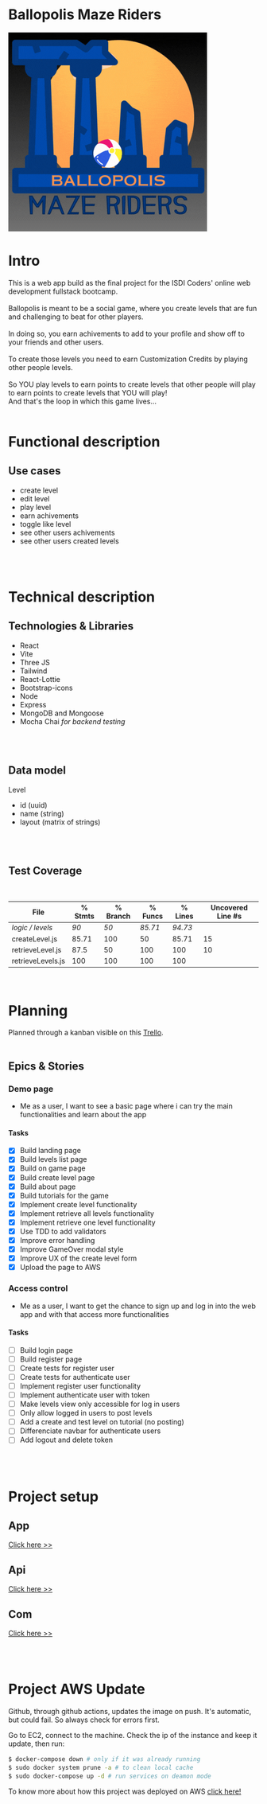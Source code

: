 # Ballopolis Maze Riders


![](./img/logo.gif)

# Intro
This is a web app build as the final project for the ISDI Coders' online web development fullstack bootcamp.
</br>
</br>
Ballopolis is meant to be a social game, where you create levels that are fun and challenging to beat for other players.
</br>
</br>
In doing so, you earn achivements to add to your profile and show off to your friends and other users.
</br>
</br>
To create those levels you need to earn Customization Credits by playing other people levels.
</br>
</br>
So YOU play levels to earn points to create levels that other people will play to earn points to create levels that YOU will play!
</br>
And that's the loop in which this game lives...
</br>
</br>

# Functional description

## Use cases

- create level
- edit level
- play level
- earn achivements
- toggle like level
- see other users achivements
- see other users created levels
</br>
</br>

# Technical description

## Technologies & Libraries

- React
- Vite
- Three JS
- Tailwind
- React-Lottie
- Bootstrap-icons
- Node
- Express
- MongoDB and Mongoose
- Mocha Chai *for backend testing*
</br>
</br>


## Data model

Level
- id (uuid)
- name (string)
- layout (matrix of strings)
</br>
</br>

## Test Coverage

</br>

File                 | % Stmts | % Branch | % Funcs | % Lines | Uncovered Line #s 
---------------------|---------|----------|---------|---------|-------------------
*logic / levels*         |   *90* |       *50* |   *85.71* |   *94.73* | 
  createLevel.js     |   85.71 |      100 |      50 |   85.71 | 15
  retrieveLevel.js   |    87.5 |       50 |     100 |     100 | 10
  retrieveLevels.js  |     100 |      100 |     100 |     100 | 
</br>

# Planning

Planned through a kanban visible on this [Trello](https://trello.com/b/uHRmZKBR/final-project-ballopolis).
</br>
</br>

## Epics & Stories

### **Demo page**

- Me as a user, I want to see a basic page where i can try the main functionalities and learn about the app

#### Tasks

- [x] Build landing page
- [x] Build levels list page
- [x] Build on game page
- [x] Build create level page
- [x] Build about page
- [x] Build tutorials for the game
- [x] Implement create level functionality
- [x] Implement retrieve all levels functionality
- [x] Implement retrieve one level functionality
- [x] Use TDD to add validators
- [x] Improve error handling
- [x] Improve GameOver modal style
- [x] Improve UX of the create level form
- [x] Upload the page to AWS

### **Access control**

- Me as a user, I want to get the chance to sign up and log in into the web app and with that access more functionalities

#### Tasks

- [ ] Build login page
- [ ] Build register page
- [ ] Create tests for register user
- [ ] Create tests for authenticate user
- [ ] Implement register user functionality
- [ ] Implement authenticate user with token
- [ ] Make levels view only accessible for log in users
- [ ] Only allow logged in users to post levels
- [ ] Add a create and test level on tutorial (no posting)
- [ ] Differenciate navbar for authenticate users
- [ ] Add logout and delete token

</br>
</br>

# Project setup
## App
[Click here >>](../app/README.md)

## Api
[Click here >>](../api/README.md)

## Com
[Click here >>](../com/README.md)

</br>
</br>

# Project AWS Update

Github, through github actions, updates the image on push. It's automatic, but could fail. So always check for errors first.

Go to EC2, connect to the machine. Check the ip of the instance and keep it update, then run:
```sh
$ docker-compose down # only if it was already running
$ sudo docker system prune -a # to clean local cache
$ sudo docker-compose up -d # run services on deamon mode
```

To know more about how this project was deployed on AWS [click here!](./awsconfig.md)

